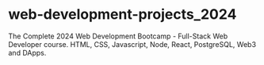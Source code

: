 # web-development-projects_2024
The Complete 2024 Web Development Bootcamp - Full-Stack Web Developer course. HTML, CSS, Javascript, Node, React, PostgreSQL, Web3 and DApps.
